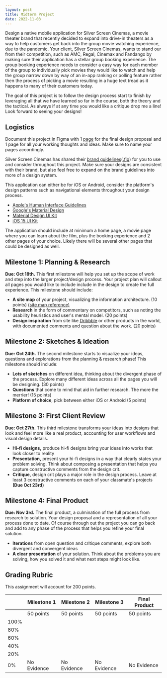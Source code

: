 ```yaml
---
layout: post
title: Midterm Project
date: 2022-11-03
---
```

<!-- Movie booking application.. the main issue being to create a feature that helps you and your friends / family... pick the right time and movie to watch rather then it happening over loads and loads of text messages and the decisions fatigue issue between the group. Book and buy tickets! as a group. -->

<!-- Feature: When do leave for the movie -->

Design a native mobile application for Silver Screen Cinemas, a movie theater brand that recently decided to expand into drive-in theaters as a way to help customers get back into the group movie watching experience, due to the pandemic. Your client, Silver Screen Cinemas, wants to stand our from their competition, such as AMC, Regal, Cinemax and Fandango by making sure their application has a stellar group booking experience. The group booking experience needs to consider a easy way for each member of the group to individually pick movies they would like to watch and help the group narrow down by way of an in-app ranking or polling feature rather then the process of picking a movie resulting in a huge text tread as it happens to many of their customers today.

The goal of this project is to follow the design process start to finish by leveraging all that we have learned so far in the course, both the theory and the tactical. As always if at any time you would like a critique drop me a line! Look forward to seeing your designs!

## Logistics
Document this project in Figma with 1 [page](https://help.figma.com/hc/en-us/articles/360038511293-Create-and-manage-pages) for the final design proposal and 1 page for all your working thoughts and ideas. Make sure to name your pages accordingly.

Silver Screen Cinemas has shared their [brand guidelines](https://www.figma.com/file/qfl1c4orLiFYYoVkKbowd5/DMA331---Silver-Screen-Cinemas---Brand-Guidelines?node-id=0%3A1)([.fig](/documents/silver-screen-cinemas-brand-guidelines.fig)) for you to use and consider throughout this project. Make sure your designs are consistent with their brand, but also feel free to expand on the brand guidelines into more of a design system.

This application can either be for iOS or Android, consider the platform's design patterns such as navigational elements throughout your design process.
* [Apple's Human Interface Guidelines](https://developer.apple.com/design/human-interface-guidelines/ios/overview/themes/)
* [Google's Material Design](https://material.io/design)
* [Material Design UI Kit](https://www.figma.com/community/file/778763161265841481/Material-Baseline-Design-Kit)
* [iOS 15 UI Kit](https://www.figma.com/community/file/984106517828363349/iOS-15-UI-Kit-for-Figma)

The application should include at minimum a home page, a movie page where you can learn about the film, plus the booking experience and 2 other pages of your choice. Likely there will be several other pages that could be designed as well.

## Milestone 1: Planning & Research
**Due: Oct 18th.** This first milestone will help you set up the scope of work and step into the larger project/design process. Your project plan will callout all pages you would like to include include in the design to create the full experience. This milestone should include:
* **A site map** of your project, visualizing the information architecture. (10 points) [(site map reference)](https://xd.adobe.com/ideas/process/information-architecture/sitemap-and-information-architecture/)
* **Research** in the form of commentary on competitors, such as noting the usability heuristics and user's mental model. (20 points)
* **Design inspiration** from site like [Dribbble](https://dribbble.com) or other products in the world, with documented comments and question about the work. (20 points)

## Milestone 2: Sketches & Ideation
**Due: Oct 24th.** The second milestone starts to visualize your ideas, questions and explorations from the planning & research phase! This milestone should include:
* **Lots of sketches** on different idea, thinking about the divergent phase of the process. Explore many different ideas across all the pages you will be designing. (30 points)
* **Questions** that come to mind that aid in further research. The more the merrier! (15 points)
* **Platform of choice**, pick between either iOS or Android (5 points)

## Milestone 3: First Client Review
**Due: Oct 27th.** This third milestone transforms your ideas into designs that look and feel more like a real product, accounting for user workflows and visual design details. 
* **Hi-fi designs,** produce hi-fi designs bring your ideas into works that look closer to reality
* **Presentation,** present your hi-fi designs in a way that clearly states your problem solving. Think about composing a presentation that helps you capture constructive comments from the design crit.
* **Critique,** design crit plays a major role in the design process. Leave at least 3 constructive comments on each of your classmate's projects **(Due Oct 23rd)**

## Milestone 4: Final Product
**Due: Nov 3rd.** The final product, a culmination of the full process from research to solution. Your design proposal and a representation of all your process done to date. Of course through out the project you can go back and add to any phase of the process that helps you refine your final solution.
* **Iterations** from open question and critique comments, explore both divergent and convergent ideas
* **A clear presentation** of your solution. Think about the problems you are solving, how you solved it and what next steps might look like.

## Grading Rubric
This assignment will account for 200 points.

| | Milestone 1 | Milestone 2 | Milestone 3 | Final Product |
| --- | ----------- | ---- | ----- | -------------- |
| | 50 points | 50 points | 50 points | 50 points |
| 100% | | | | |
| 80% | | | | |
| 60% | | | | |
| 40% | | | | |
| 20% | | | | |
| 0% | No Evidence | No Evidence | No Evidence | No Evidence |